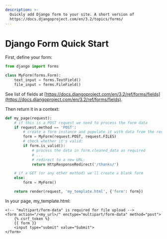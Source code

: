 ```yaml
---
description: >-
  Quickly add Django form to your site. A short version of
  https://docs.djangoproject.com/en/3.2/topics/forms/
---
```


# Django Form Quick Start

First, define your form:

```python
from django import forms

class MyForm(forms.Form):
    text_input = forms.TextField()
    file_input = forms.FileField()
```

See list of fields at [https://docs.djangoproject.com/en/3.2/ref/forms/fields](https://docs.djangoproject.com/en/3.2/ref/forms/fields).

Then return it in a context:

```python
def my_page(request):
    # if this is a POST request we need to process the form data
    if request.method == 'POST':
        # create a form instance and populate it with data from the request:
        form = MyForm(request.POST, request.FILES)
        # check whether it's valid:
        if form.is_valid():
            # process the data in form.cleaned_data as required
            # ...
            # redirect to a new URL:
            return HttpResponseRedirect('/thanks/')

    # if a GET (or any other method) we'll create a blank form
    else:
        form = MyForm()

    return render(request, 'my_template.html', {'form': form})
```

In your page, my\_template.html:

```markup
<!-- "multipart/form-data" is required for file upload -->
<form action="/<my_url>/" enctype="multipart/form-data" method="post">
    {% csrf_token %}
    {{ form }}
    <input type="submit" value="Submit">
</form>
```

